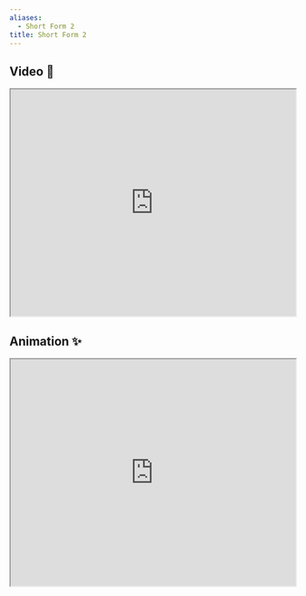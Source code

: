 ```yaml
---
aliases:
  - Short Form 2
title: Short Form 2
---
```


## Video 🎥

<iframe src="https://www.youtube.com/embed/Tmhs8Tj264E" width="100%" height="400"></iframe>

## Animation ✨

<iframe src="https://realjohndoe.github.io/kenpo-notes/animation/short-form-2" width="100%" height="400"></iframe>